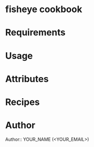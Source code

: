 # fisheye cookbook

# Requirements

# Usage

# Attributes

# Recipes

# Author

Author:: YOUR_NAME (<YOUR_EMAIL>)
